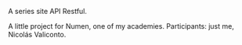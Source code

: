 A series site API Restful.

A little project for Numen, one of my academies.
Participants: just me, Nicolás Valiconto.
